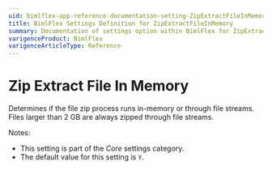 ```yaml
---
uid: bimlflex-app-reference-documentation-setting-ZipExtractFileInMemory
title: BimlFlex Settings Definition for ZipExtractFileInMemory
summary: Documentation of settings option within BimlFlex for ZipExtractFileInMemory
varigenceProduct: BimlFlex
varigenceArticleType: Reference
---
```


# Zip Extract File In Memory

Determines if the file zip process runs in-memory or through file streams. Files larger than 2 GB are always zipped through file streams.

Notes:

* This setting is part of the *Core* settings category.
* The default value for this setting is `Y`.
